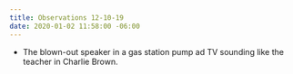 ```yaml
---
title: Observations 12-10-19
date: 2020-01-02 11:58:00 -06:00
---
```


- The blown-out speaker in a gas station pump ad TV sounding like the teacher in Charlie Brown.